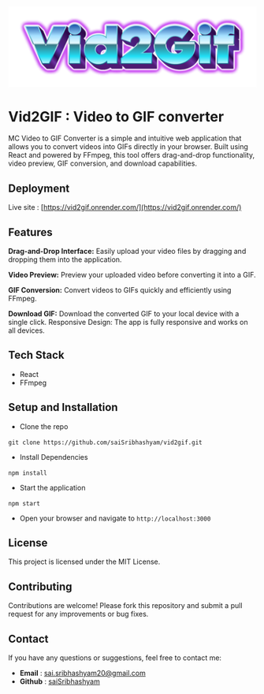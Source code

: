![](https://github.com/saiSribhashyam/vid2gif/blob/master/public/Vid2Gif-8-13-2024.png)

# Vid2GIF : Video to GIF converter

MC Video to GIF Converter is a simple and intuitive web application that allows you to convert videos into GIFs directly in your browser. Built using React and powered by FFmpeg, this tool offers drag-and-drop functionality, video preview, GIF conversion, and download capabilities.

## Deployment
Live site : [https://vid2gif.onrender.com/](https://vid2gif.onrender.com/)

## Features
**Drag-and-Drop Interface:** Easily upload your video files by dragging and dropping them into the application.

**Video Preview:** Preview your uploaded video before converting it into a GIF.

**GIF Conversion:** Convert videos to GIFs quickly and efficiently using FFmpeg.

**Download GIF:** Download the converted GIF to your local device with a single click.
Responsive Design: The app is fully responsive and works on all devices.

## Tech Stack
- React
- FFmpeg

##  Setup and Installation

- Clone the repo 

`git clone https://github.com/saiSribhashyam/vid2gif.git`

- Install Dependencies

`npm install`

- Start the application

`npm start`

- Open your browser and navigate to `http://localhost:3000`

## License

This project is licensed under the MIT License.

## Contributing

Contributions are welcome! Please fork this repository and submit a pull request for any improvements or bug fixes.

## Contact

If you have any questions or suggestions, feel free to contact me:

- **Email** : sai.sribhashyam20@gmail.com
- **Github** : [saiSribhashyam](https://github.com/saiSribhashyam)
